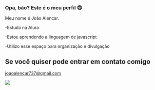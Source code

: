 ### Opa, bão?  Este é o meu perfil 😎

Meu nome é João Alencar.

-Estudo na Alura

-Estou aprendendo a linguagem de javascript

-Utilizo esse espaço para organização e divulgação 

## Se você quiser pode entrar em contato comigo 

joaoalencar737@gmail.com

![](https://media.tenor.com/JcuSfsgy_IoAAAAC/goku-dragon-ball.gif)
